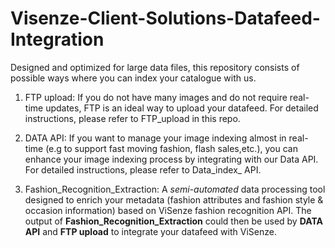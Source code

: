 # Visenze-Client-Solutions-Datafeed-Integration

Designed and optimized for large data files, this repository consists of possible ways where you can index your catalogue with us. 

1. FTP upload: If you do not have many images and do not require real-time updates, FTP is an ideal way to upload your datafeed.
For detailed instructions, please refer to FTP_upload in this repo.  

2. DATA API: If you want to manage your image indexing almost in real-time (e.g to support fast moving fashion, flash sales,etc.), 
you can enhance your image indexing process by integrating with our Data API. For detailed instructions, please refer to Data_index_ API.  
3. Fashion_Recognition_Extraction: A <i>semi-automated</i> data processing tool designed to enrich your metadata (fashion attributes and fashion style & occasion information) based on ViSenze fashion recognition API. The output of <b>Fashion_Recognition_Extraction</b> could then be used by <b>DATA API</b> and <b>FTP upload</b> to integrate your datafeed with ViSenze. 
